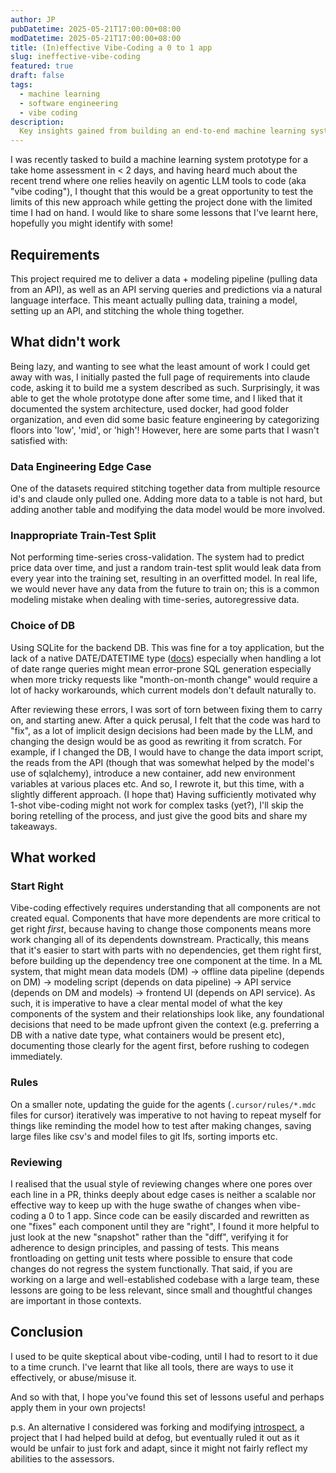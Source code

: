 ```yaml
---
author: JP
pubDatetime: 2025-05-21T17:00:00+08:00
modDatetime: 2025-05-21T17:00:00+08:00
title: (In)effective Vibe-Coding a 0 to 1 app
slug: ineffective-vibe-coding
featured: true
draft: false
tags:
  - machine learning
  - software engineering
  - vibe coding
description:
  Key insights gained from building an end-to-end machine learning system from scratch with the help of an agentic LLM tool. In this post, I share some lessons of what worked well or not for me.
---
```


I was recently tasked to build a machine learning system prototype for a take home assessment in < 2 days, and having heard much about the recent trend where one relies heavily on agentic LLM tools to code (aka "vibe coding"), I thought that this would be a great opportunity to test the limits of this new approach while getting the project done with the limited time I had on hand. I would like to share some lessons that I've learnt here, hopefully you might identify with some!

## Requirements

This project required me to deliver a data + modeling pipeline (pulling data from an API), as well as an API serving queries and predictions via a natural language interface. This meant actually pulling data, training a model, setting up an API, and stitching the whole thing together.

## What didn't work

Being lazy, and wanting to see what the least amount of work I could get away with was, I initially pasted the full page of requirements into claude code, asking it to build me a system described as such. Surprisingly, it was able to get the whole prototype done after some time, and I liked that it documented the system architecture, used docker, had good folder organization, and even did some basic feature engineering by categorizing floors into 'low', 'mid', or 'high'! However, here are some parts that I wasn't satisfied with:

### Data Engineering Edge Case

One of the datasets required stitching together data from multiple resource id's and claude only pulled one. Adding more data to a table is not hard, but adding another table and modifying the data model would be more involved.

### Inappropriate Train-Test Split

Not performing time-series cross-validation. The system had to predict price data over time, and just a random train-test split would leak data from every year into the training set, resulting in an overfitted model. In real life, we would never have any data from the future to train on; this is a common modeling mistake when dealing with time-series, autoregressive data.

### Choice of DB

Using SQLite for the backend DB. This was fine for a toy application, but the lack of a native DATE/DATETIME type ([docs](https://sqlite.org/lang_datefunc.html)) especially when handling a lot of date range queries might mean error-prone SQL generation especially when more tricky requests like "month-on-month change" would require a lot of hacky workarounds, which current models don't default naturally to.

After reviewing these errors, I was sort of torn between fixing them to carry on, and starting anew. After a quick perusal, I felt that the code was hard to "fix", as a lot of implicit design decisions had been made by the LLM, and changing the design would be as good as rewriting it from scratch. For example, if I changed the DB, I would have to change the data import script, the reads from the API (though that was somewhat helped by the model's use of sqlalchemy), introduce a new container, add new environment variables at various places etc. And so, I rewrote it, but this time, with a slightly different approach. (I hope that) Having sufficiently motivated why 1-shot vibe-coding might not work for complex tasks (yet?), I'll skip the boring retelling of the process, and just give the good bits and share my takeaways.

## What worked

### Start Right

Vibe-coding effectively requires understanding that all components are not created equal. Components that have more dependents are more critical to get right _first_, because having to change those components means more work changing all of its dependents downstream. Practically, this means that it's easier to start with parts with no dependencies, get them right first, before building up the dependency tree one component at the time. In a ML system, that might mean data models (DM) -> offline data pipeline (depends on DM) -> modeling script (depends on data pipeline) -> API service (depends on DM and models) -> frontend UI (depends on API service). As such, it is imperative to have a clear mental model of what the key components of the system and their relationships look like, any foundational decisions that need to be made upfront given the context (e.g. preferring a DB with a native date type, what containers would be present etc), documenting those clearly for the agent first, before rushing to codegen immediately.

### Rules

On a smaller note, updating the guide for the agents (`.cursor/rules/*.mdc` files for cursor) iteratively was imperative to not having to repeat myself for things like reminding the model how to test after making changes, saving large files like csv's and model files to git lfs, sorting imports etc.

### Reviewing

I realised that the usual style of reviewing changes where one pores over each line in a PR, thinks deeply about edge cases is neither a scalable nor effective way to keep up with the huge swathe of changes when vibe-coding a 0 to 1 app. Since code can be easily discarded and rewritten as one "fixes" each component until they are "right", I found it more helpful to just look at the new "snapshot" rather than the "diff", verifying it for adherence to design principles, and passing of tests. This means frontloading on getting unit tests where possible to ensure that code changes do not regress the system functionally. That said, if you are working on a large and well-established codebase with a large team, these lessons are going to be less relevant, since small and thoughtful changes are important in those contexts.

## Conclusion

I used to be quite skeptical about vibe-coding, until I had to resort to it due to a time crunch. I've learnt that like all tools, there are ways to use it effectively, or abuse/misuse it.

And so with that, I hope you've found this set of lessons useful and perhaps apply them in your own projects!


p.s. An alternative I considered was forking and modifying [introspect](https://github.com/defog-ai/introspect), a project that I had helped build at defog, but eventually ruled it out as it would be unfair to just fork and adapt, since it might not fairly reflect my abilities to the assessors.